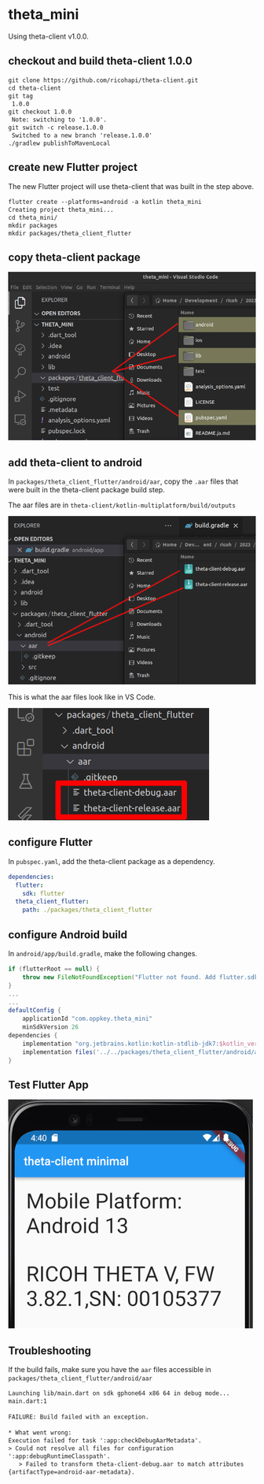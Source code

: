 # theta_mini

Using theta-client v1.0.0.

## checkout and build theta-client 1.0.0

```text
git clone https://github.com/ricohapi/theta-client.git
cd theta-client
git tag
 1.0.0
git checkout 1.0.0
 Note: switching to '1.0.0'.
git switch -c release.1.0.0
 Switched to a new branch 'release.1.0.0'
./gradlew publishToMavenLocal
```

## create new Flutter project

The new Flutter project will use theta-client that was built in the step
above.

```text
flutter create --platforms=android -a kotlin theta_mini
Creating project theta_mini...
cd theta_mini/
mkdir packages
mkdir packages/theta_client_flutter
```

## copy theta-client package

![copy theta-client plugin](readme_assets/copy_flutter_plugin.png)

## add theta-client to android

In `packages/theta_client_flutter/android/aar`, copy the `.aar` files
that were built in the theta-client package build step.

The aar files are in
`theta-client/kotlin-multiplatform/build/outputs`

![copy aar files](readme_assets/copy_aar.png)

This is what the aar files look like in VS Code.

![aar files in theta-client](readme_assets/aar_files.png)

## configure Flutter

In `pubspec.yaml`, add the theta-client package as a dependency.

```yaml
dependencies:
  flutter:
    sdk: flutter
  theta_client_flutter:
    path: ./packages/theta_client_flutter
```

## configure Android build

In `android/app/build.gradle`, make the following changes.

```groovy
if (flutterRoot == null) {
    throw new FileNotFoundException("Flutter not found. Add flutter.sdk in local.properties.")
}
...
...
defaultConfig {
    applicationId "com.oppkey.theta_mini"
    minSdkVersion 26
dependencies {
    implementation "org.jetbrains.kotlin:kotlin-stdlib-jdk7:$kotlin_version"
    implementation files('../../packages/theta_client_flutter/android/aar/theta-client-debug.aar')    
}    
```

## Test Flutter App

![android screenshot](readme_assets/android_minimal_screenshot.png)

## Troubleshooting

If the build fails, make sure you have the `aar` files accessible in
`packages/theta_client_flutter/android/aar`

```text
Launching lib/main.dart on sdk gphone64 x86 64 in debug mode...
main.dart:1

FAILURE: Build failed with an exception.

* What went wrong:
Execution failed for task ':app:checkDebugAarMetadata'.
> Could not resolve all files for configuration ':app:debugRuntimeClasspath'.
   > Failed to transform theta-client-debug.aar to match attributes {artifactType=android-aar-metadata}.
```
